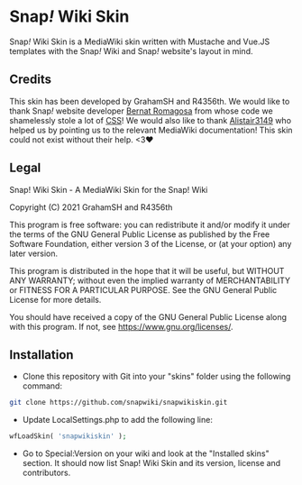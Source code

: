 # Snap<i>!</i> Wiki Skin

Snap<i>!</i> Wiki Skin is a MediaWiki skin written with Mustache and Vue.JS templates with the Snap<i>!</i> Wiki and Snap<i>!</i> website's layout in mind.

## Credits

This skin has been developed by GrahamSH and R4356th. We would like to thank Snap<i>!</i> website developer <a href="https://github.com/bromagosa">Bernat Romagosa</a> from whose code we shamelessly stole a lot of <a href="https://github.com/snap-cloud/SnapSite/tree/master/static/style">CSS</a>! We would also like to thank <a href="https://github.com/alistair3149">Alistair3149</a> who helped us by pointing us to the relevant MediaWiki documentation! This skin could not exist without their help. <3:heart:

## Legal

Snap! Wiki Skin - A MediaWiki Skin for the Snap! Wiki

Copyright (C) 2021 GrahamSH and R4356th

This program is free software: you can redistribute it and/or modify it under the terms of the GNU General Public License as published by the Free Software Foundation, either version 3 of the License, or (at your option) any later version.

This program is distributed in the hope that it will be useful, but WITHOUT ANY WARRANTY; without even the implied warranty of MERCHANTABILITY or FITNESS FOR A PARTICULAR PURPOSE. See the GNU General Public License for more details.

You should have received a copy of the GNU General Public License along with this program. If not, see https://www.gnu.org/licenses/.

## Installation 

* Clone this repository with Git into your "skins" folder using the following command:
```Bash
git clone https://github.com/snapwiki/snapwikiskin.git
```
* Update LocalSettings.php to add the following line:
```PHP
wfLoadSkin( 'snapwikiskin' );
```
* Go to Special:Version on your wiki and look at the "Installed skins" section. It should now list Snap! Wiki Skin and its version, license and contributors.
